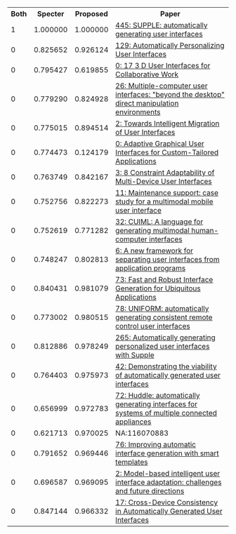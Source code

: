 <html><table><tr>
<th>Both</th>
<th>Specter</th>
<th>Proposed</th>
<th>Paper</th>
</tr>
<tr>
<td>1</td>
<td>1.000000</td>
<td>1.000000</td>
<td><a href="https://www.semanticscholar.org/paper/85717945bfaaea5e84353ae940b9aa327db636a2">445: SUPPLE: automatically generating user interfaces</a></td>
</tr>
<tr>
<td>0</td>
<td>0.825652</td>
<td>0.926124</td>
<td><a href="https://www.semanticscholar.org/paper/985b64bf03e3655112bed87f6aee08fdf6191998">129: Automatically Personalizing User Interfaces</a></td>
</tr>
<tr>
<td>0</td>
<td>0.795427</td>
<td>0.619855</td>
<td><a href="https://www.semanticscholar.org/paper/e84abd88ad8a705c890cbbaa9f183e6665c91be7">0: 17 3 D User Interfaces for Collaborative Work</a></td>
</tr>
<tr>
<td>0</td>
<td>0.779290</td>
<td>0.824928</td>
<td><a href="https://www.semanticscholar.org/paper/ebc8300e74301a88e8f048a682054d1dd34f6ff5">26: Multiple-computer user interfaces: "beyond the desktop" direct manipulation environments</a></td>
</tr>
<tr>
<td>0</td>
<td>0.775015</td>
<td>0.894514</td>
<td><a href="https://www.semanticscholar.org/paper/93b75bc2811d6a6202abd34506ed1af02569b789">2: Towards Intelligent Migration of User Interfaces</a></td>
</tr>
<tr>
<td>0</td>
<td>0.774473</td>
<td>0.124179</td>
<td><a href="https://www.semanticscholar.org/paper/b859a9979502fbfe5905153b4e0d8ee9e0bc5706">0: Adaptive Graphical User Interfaces for Custom-Tailored Applications</a></td>
</tr>
<tr>
<td>0</td>
<td>0.763749</td>
<td>0.842167</td>
<td><a href="https://www.semanticscholar.org/paper/6a291320101849b0384b3c06471e81cbcc41dab9">3: 8 Constraint Adaptability of Multi-Device User Interfaces</a></td>
</tr>
<tr>
<td>0</td>
<td>0.752756</td>
<td>0.822273</td>
<td><a href="https://www.semanticscholar.org/paper/7937b90aae2b907388a6ccc4fe2dbdef29b78d05">11: Maintenance support: case study for a multimodal mobile user interface</a></td>
</tr>
<tr>
<td>0</td>
<td>0.752619</td>
<td>0.771282</td>
<td><a href="https://www.semanticscholar.org/paper/874024adb9d0a98bcb7d179cfe47b77f5cec9674">32: CUIML: A language for generating multimodal human-computer interfaces</a></td>
</tr>
<tr>
<td>0</td>
<td>0.748247</td>
<td>0.802813</td>
<td><a href="https://www.semanticscholar.org/paper/9d3ab8753956d486b9752fcf84dfe023ff0efa43">6: A new framework for separating user interfaces from application programs</a></td>
</tr>
<tr>
<td>0</td>
<td>0.840431</td>
<td>0.981079</td>
<td><a href="https://www.semanticscholar.org/paper/8d572c0ba53d407a284a77ea333d26375da0abef">73: Fast and Robust Interface Generation for Ubiquitous Applications</a></td>
</tr>
<tr>
<td>0</td>
<td>0.773002</td>
<td>0.980515</td>
<td><a href="https://www.semanticscholar.org/paper/0d7b764fbdb527f96fda3fe8c60c29160d5dc25a">78: UNIFORM: automatically generating consistent remote control user interfaces</a></td>
</tr>
<tr>
<td>0</td>
<td>0.812886</td>
<td>0.978249</td>
<td><a href="https://www.semanticscholar.org/paper/9914c06cd54be391e9171f07a39ec28383f95fa9">265: Automatically generating personalized user interfaces with Supple</a></td>
</tr>
<tr>
<td>0</td>
<td>0.764403</td>
<td>0.975973</td>
<td><a href="https://www.semanticscholar.org/paper/753ac8db8459de82563aa19fd167412e6e74298a">42: Demonstrating the viability of automatically generated user interfaces</a></td>
</tr>
<tr>
<td>0</td>
<td>0.656999</td>
<td>0.972783</td>
<td><a href="https://www.semanticscholar.org/paper/d00622f4aea7dbce96c2e2150f18ed2ebd7cc970">72: Huddle: automatically generating interfaces for systems of multiple connected appliances</a></td>
</tr>
<tr>
<td>0</td>
<td>0.621713</td>
<td>0.970025</td>
<td>NA:116070883</td>
</tr>
<tr>
<td>0</td>
<td>0.791652</td>
<td>0.969446</td>
<td><a href="https://www.semanticscholar.org/paper/478056f14b6f3f1d7dc4e108b416d2aad9d56a99">76: Improving automatic interface generation with smart templates</a></td>
</tr>
<tr>
<td>0</td>
<td>0.696587</td>
<td>0.969095</td>
<td><a href="https://www.semanticscholar.org/paper/77e0274cd6bdddde7d54f2de49b3b324c0cd47f3">2: Model-based intelligent user interface adaptation: challenges and future directions</a></td>
</tr>
<tr>
<td>0</td>
<td>0.847144</td>
<td>0.966332</td>
<td><a href="https://www.semanticscholar.org/paper/a4db39531ee713ecb06a3530454ca5477ffea7d9">17: Cross-Device Consistency in Automatically Generated User Interfaces</a></td>
</tr>
</table></html>
